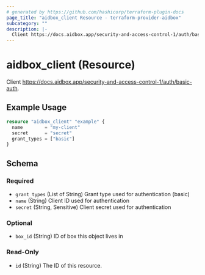 ```yaml
---
# generated by https://github.com/hashicorp/terraform-plugin-docs
page_title: "aidbox_client Resource - terraform-provider-aidbox"
subcategory: ""
description: |-
  Client https://docs.aidbox.app/security-and-access-control-1/auth/basic-auth.
---
```


# aidbox_client (Resource)

Client https://docs.aidbox.app/security-and-access-control-1/auth/basic-auth.

## Example Usage

```terraform
resource "aidbox_client" "example" {
  name        = "my-client"
  secret      = "secret"
  grant_types = ["basic"]
}
```

<!-- schema generated by tfplugindocs -->
## Schema

### Required

- `grant_types` (List of String) Grant type used for authentication (basic)
- `name` (String) Client ID used for authentication
- `secret` (String, Sensitive) Client secret used for authentication

### Optional

- `box_id` (String) ID of box this object lives in

### Read-Only

- `id` (String) The ID of this resource.
